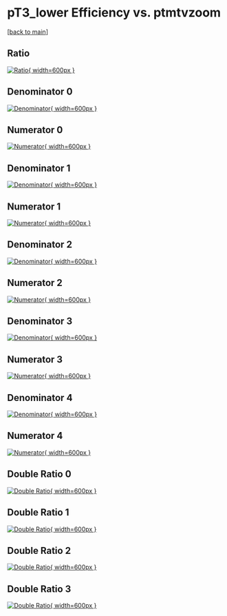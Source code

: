 # pT3_lower Efficiency vs. ptmtvzoom

[[back to main](./)]



## Ratio

[![Ratio](../mtv/var/pT3_lower_xtr_321_1_eff_ptmtvzoom.png){ width=600px }](../mtv/var/pT3_lower_xtr_321_1_eff_ptmtvzoom.pdf)

## Denominator 0

[![Denominator](../mtv/den/pT3_lower_xtr_321_1_eff_ptmtvzoom_den0.png){ width=600px }](../mtv/den/pT3_lower_xtr_321_1_eff_ptmtvzoom_den0.pdf)

## Numerator 0

[![Numerator](../mtv/num/pT3_lower_xtr_321_1_eff_ptmtvzoom_num0.png){ width=600px }](../mtv/num/pT3_lower_xtr_321_1_eff_ptmtvzoom_num0.pdf)

## Denominator 1

[![Denominator](../mtv/den/pT3_lower_xtr_321_1_eff_ptmtvzoom_den1.png){ width=600px }](../mtv/den/pT3_lower_xtr_321_1_eff_ptmtvzoom_den1.pdf)

## Numerator 1

[![Numerator](../mtv/num/pT3_lower_xtr_321_1_eff_ptmtvzoom_num1.png){ width=600px }](../mtv/num/pT3_lower_xtr_321_1_eff_ptmtvzoom_num1.pdf)

## Denominator 2

[![Denominator](../mtv/den/pT3_lower_xtr_321_1_eff_ptmtvzoom_den2.png){ width=600px }](../mtv/den/pT3_lower_xtr_321_1_eff_ptmtvzoom_den2.pdf)

## Numerator 2

[![Numerator](../mtv/num/pT3_lower_xtr_321_1_eff_ptmtvzoom_num2.png){ width=600px }](../mtv/num/pT3_lower_xtr_321_1_eff_ptmtvzoom_num2.pdf)

## Denominator 3

[![Denominator](../mtv/den/pT3_lower_xtr_321_1_eff_ptmtvzoom_den3.png){ width=600px }](../mtv/den/pT3_lower_xtr_321_1_eff_ptmtvzoom_den3.pdf)

## Numerator 3

[![Numerator](../mtv/num/pT3_lower_xtr_321_1_eff_ptmtvzoom_num3.png){ width=600px }](../mtv/num/pT3_lower_xtr_321_1_eff_ptmtvzoom_num3.pdf)

## Denominator 4

[![Denominator](../mtv/den/pT3_lower_xtr_321_1_eff_ptmtvzoom_den4.png){ width=600px }](../mtv/den/pT3_lower_xtr_321_1_eff_ptmtvzoom_den4.pdf)

## Numerator 4

[![Numerator](../mtv/num/pT3_lower_xtr_321_1_eff_ptmtvzoom_num4.png){ width=600px }](../mtv/num/pT3_lower_xtr_321_1_eff_ptmtvzoom_num4.pdf)

## Double Ratio 0

[![Double Ratio](../mtv/ratio/pT3_lower_xtr_321_1_eff_ptmtvzoom_ratio0.png){ width=600px }](../mtv/ratio/pT3_lower_xtr_321_1_eff_ptmtvzoom_ratio0.pdf)

## Double Ratio 1

[![Double Ratio](../mtv/ratio/pT3_lower_xtr_321_1_eff_ptmtvzoom_ratio1.png){ width=600px }](../mtv/ratio/pT3_lower_xtr_321_1_eff_ptmtvzoom_ratio1.pdf)

## Double Ratio 2

[![Double Ratio](../mtv/ratio/pT3_lower_xtr_321_1_eff_ptmtvzoom_ratio2.png){ width=600px }](../mtv/ratio/pT3_lower_xtr_321_1_eff_ptmtvzoom_ratio2.pdf)

## Double Ratio 3

[![Double Ratio](../mtv/ratio/pT3_lower_xtr_321_1_eff_ptmtvzoom_ratio3.png){ width=600px }](../mtv/ratio/pT3_lower_xtr_321_1_eff_ptmtvzoom_ratio3.pdf)

